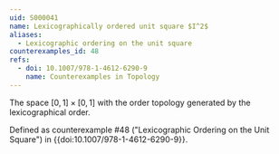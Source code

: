 ```yaml
---
uid: S000041
name: Lexicographically ordered unit square $I^2$
aliases:
  - Lexicographic ordering on the unit square
counterexamples_id: 48
refs:
  - doi: 10.1007/978-1-4612-6290-9 
    name: Counterexamples in Topology
---
```

The space $[0,1] \times [0,1]$ with the order topology generated by the
lexicographical order.

Defined as counterexample #48 ("Lexicographic Ordering on the Unit Square")
in {{doi:10.1007/978-1-4612-6290-9}}.
